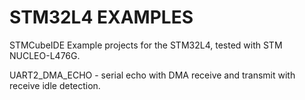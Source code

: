 # STM32L4 EXAMPLES

STMCubeIDE Example projects for the STM32L4, tested with STM NUCLEO-L476G.

UART2_DMA_ECHO - serial echo with DMA receive and transmit with receive idle detection.

